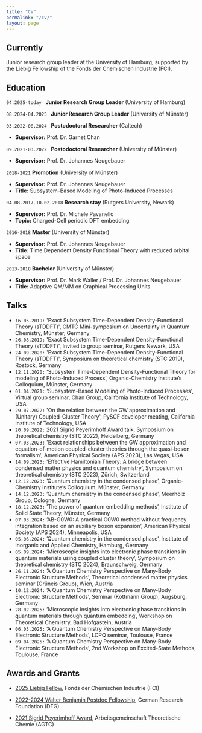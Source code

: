```yaml
---
title: "CV"
permalink: "/cv/"
layout: page
---
```


## **Currently**

Junior research group leader at the University of Hamburg, supported by the Liebig Fellowship of the Fonds der Chemischen Industrie (FCI).

## **Education**

`04.2025-today ` __Junior Research Group Leader__  (University of Hamburg)


`08.2024-04.2025 ` __Junior Research Group Leader__  (University of Münster)


`03.2022-08.2024 ` __Postodoctoral Researcher__  (Caltech)

* **Supervisor:** Prof. Dr. Garnet Chan

`09.2021-03.2022 ` __Postodoctoral Researcher__  (University of Münster)

*   **Supervisor:** Prof. Dr. Johannes Neugebauer

`2018-2021` __Promotion__ (University of Münster)

*   **Supervisor:** Prof. Dr. Johannes Neugebauer
*   **Title:** Subsystem-Based Modeling of Photo-Induced Processes

`04.08.2017-10.02.2018` __Research stay__ (Rutgers University, Newark)

*   **Supervisor:** Prof. Dr. Michele Pavanello
*   **Topic:** Charged-Cell periodic DFT embedding

`2016-2018` __Master__ (University of Münster)

*  **Supervisor:** Prof. Dr. Johannes Neugebauer
*   **Title:** Time Dependent Density Functional Theory with reduced orbital space

`2013-2018` __Bachelor__ (University of Münster)

*  **Supervisor:** Prof. Dr. Mark Waller / Prof. Dr. Johannes Neugebauer
*   **Title:** Adaptive QM/MM on Graphical Processing Units


## **Talks** 

*   `16.05.2019:` 'Exact Subsystem Time-Dependent Density-Functional Theory (sTDDFT)', CMTC Mini-symposium on Uncertainty in Quantum Chemistry, Münster, Germany
*   `26.08.2019:` 'Exact Subsystem Time-Dependent Density-Functional Theory (sTDDFT)', Invited to group seminar, Rutgers Newark, USA
*   `24.09.2020:` 'Exact Subsystem Time-Dependent Density-Functional Theory (sTDDFT)', Symposium on theoretical chemistry (STC 2019), Rostock, Germany
*   `12.11.2020:` 'Subsystem Time-Dependent Density-Functional Theory for modeling of Photo-Induced Process', Organic-Chemistry Institute’s Colloquium, Münster, Germany
*   `01.04.2021:` 'Subsystem-Based Modeling of Photo-Induced Processes', Virtual group seminar, Chan Group, California Institute of Technology, USA
*   `29.07.2022:` 'On the relation between the GW approximation and (Unitary) Coupled-Cluster Theory', PySCF developer meating, California Institute of Technology, USA
*   `20.09.2022:` 2021 Sigrid Peyerimhoff Award talk, Symposium on theoretical chemistry (STC 2022), Heidelberg, Germany
*   `07.03.2023:` 'Exact relationships between the GW approximation and equation-of-motion coupled-cluster theories through the quasi-boson formalism', American Physical Society (APS 2023), Las Vegas, USA
* `14.09.2023:` ’Effective Hamiltonian Theory: A bridge between condensed matter physics and quantum
chemistry’, Symposium on theoretical chemistry (STC 2023), Zürich, Switzerland
* `12.12.2023:` ’Quantum chemistry in the condensed phase’, Organic-Chemistry Institute’s Colloquium,
Münster, Germany
* `14.12.2023:` ’Quantum chemistry in the condensed phase’, Meerholz Group, Cologne, Germany
* `18.12.2023:` ’The power of quantum embedding methods’, Institute of Solid State Theory, Münster,
Germany
* `07.03.2024:` ’AB-G0W0: A practical G0W0 method without frequency integration based on an auxiliary
boson expansion’, American Physical Society (APS 2024), Minneapolis, USA
* `05.06.2024:` ’Quantum chemistry in the condensed phase’, Institute of Inorganic and Applied Chemistry,
Hamburg, Germany
* `05.09.2024:` ’Microscopic insights into electronic phase transitions in quantum materials using coupled
cluster theory’, Symposium on theoretical chemistry (STC 2024), Braunschweig, Germany
* `26.11.2024:` ’A Quantum Chemistry Perspective on Many-Body Electronic Structure Methods’, Theoretical
condensed matter physics seminar (Grüneis Group), Wien, Austria
* `10.12.2024:` ’A Quantum Chemistry Perspective on Many-Body Electronic Structure Methods’, Seminar
(Kottmann Group), Augsburg, Germany
* `28.02.2025:` ’Microscopic insights into electronic phase transitions in quantum materials through quantum
embedding’, Workshop on Theoretical Chemistry, Bad Hofgastein, Austria
* `06.03.2025:` ’A Quantum Chemistry Perspective on Many-Body Electronic Structure Methods’, LCPQ seminar, Toulouse, France
* `09.04.2025:` ’A Quantum Chemistry Perspective on Many-Body Electronic Structure Methods’, 2nd Workshop on Excited-State Methods, Toulouse, France
## **Awards and Grants** 

* [2025 Liebig Fellow](https://www.vci.de/fonds/stipendien/liebig-stipendium/seiten.jsp), Fonds der Chemischen Industrie (FCI)

* [2022-2024 Walter Benjamin Postdoc Fellowship](https://www.dfg.de/de/foerderung/foerdermoeglichkeiten/programme/einzelfoerderung/walter-benjamin), German Research Foundation (DFG)

* [2021 Sigrid Peyerimhoff Award](https://agtc.univie.ac.at/preise/promotion-preis/), Arbeitsgemeinschaft Theoretische Chemie (AGTC)


<!-- ### Footer

Last updated: May 2013 -->